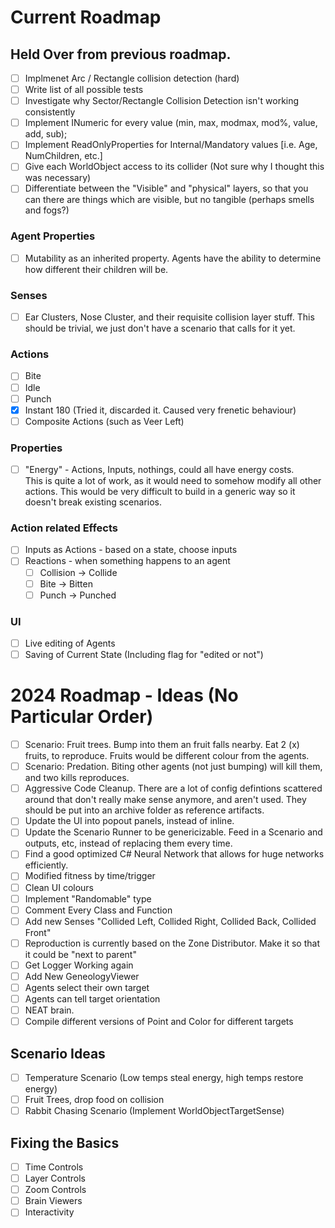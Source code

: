 # Current Roadmap

## Held Over from previous roadmap.
* [ ] Implmenet Arc / Rectangle collision detection (hard)
* [ ] Write list of all possible tests
* [ ] Investigate why Sector/Rectangle Collision Detection isn't working consistently
* [ ] Implement INumeric for every value (min, max, modmax, mod%, value, add, sub);
* [ ] Implement ReadOnlyProperties for Internal/Mandatory values [i.e. Age, NumChildren, etc.]
* [ ] Give each WorldObject access to its collider (Not sure why I thought this was necessary)
* [ ] Differentiate between the "Visible" and "physical" layers, so that you can there are things which are visible, but no tangible (perhaps smells and fogs?)

### Agent Properties
* [ ] Mutability as an inherited property. Agents have the ability to determine how different their children will be.

### Senses
* [ ] Ear Clusters, Nose Cluster, and their requisite collision layer stuff. This should be trivial, we just don't have a scenario that calls for it yet.

### Actions
* [ ] Bite
* [ ] Idle
* [ ] Punch
* [x] Instant 180 (Tried it, discarded it. Caused very frenetic behaviour)
* [ ] Composite Actions (such as Veer Left)

### Properties
* [ ] "Energy" - Actions, Inputs, nothings, could all have energy costs. 	
       This is quite a lot of work, as it would need to somehow modify all other actions. This would be very difficult to build in a generic way so it doesn't break existing scenarios.

### Action related Effects
* [ ] Inputs as Actions - based on a state, choose inputs
* [ ] Reactions - when something happens to an agent
   * [ ] Collision -> Collide
   * [ ] Bite -> Bitten
   * [ ] Punch -> Punched

### UI
* [ ] Live editing of Agents
* [ ] Saving of Current State (Including flag for "edited or not")

# 2024 Roadmap - Ideas (No Particular Order)
* [ ] Scenario: Fruit trees. Bump into them an fruit falls nearby. Eat 2 (x) fruits, to reproduce. Fruits would be different colour from the agents.
* [ ] Scenario: Predation. Biting other agents (not just bumping) will kill them, and two kills reproduces. 
* [ ] Aggressive Code Cleanup. There are a lot of config defintions scattered around that don't really make sense anymore, and aren't used. They should be put into an archive folder as reference artifacts.
* [ ] Update the UI into popout panels, instead of inline.
* [ ] Update the Scenario Runner to be genericizable. Feed in a Scenario and outputs, etc, instead of replacing them every time. 
* [ ] Find a good optimized C# Neural Network that allows for huge networks efficiently.
* [ ] Modified fitness by time/trigger
* [ ] Clean UI colours
* [ ] Implement "Randomable" type
* [ ] Comment Every Class and Function
* [ ] Add new Senses "Collided Left, Collided Right, Collided Back, Collided Front"
* [ ] Reproduction is currently based on the Zone Distributor. Make it so that it could be "next to parent"
* [ ] Get Logger Working again
* [ ] Add New GeneologyViewer
* [ ] Agents select their own target
* [ ] Agents can tell target orientation
* [ ] NEAT brain. 
* [ ] Compile different versions of Point and Color for different targets

## Scenario Ideas
* [ ] Temperature Scenario (Low temps steal energy, high temps restore energy)
* [ ] Fruit Trees, drop food on collision
* [ ] Rabbit Chasing Scenario (Implement WorldObjectTargetSense)

## Fixing the Basics
 * [ ] Time Controls
 * [ ] Layer Controls
 * [ ] Zoom Controls
 * [ ] Brain Viewers
 * [ ] Interactivity